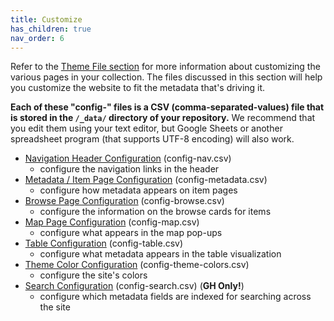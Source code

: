 ```yaml
---
title: Customize
has_children: true
nav_order: 6
---
```


Refer to the [Theme File section](theme.html) for more information about customizing the various pages in your collection. 
The files discussed in this section will help you customize the website to fit the metadata that's driving it. 

**Each of these "config-" files is a CSV (comma-separated-values) file that is stored in the `/_data/` directory of your repository.** 
We recommend that you edit them using your text editor, but Google Sheets or another spreadsheet program (that supports UTF-8 encoding) will also work.  

- [Navigation Header Configuration](#config-nav) (config-nav.csv)
    - configure the navigation links in the header
- [Metadata / Item Page Configuration](#config-metadata) (config-metadata.csv)
    - configure how metadata appears on item pages
- [Browse Page Configuration](#config-browse) (config-browse.csv)
    - configure the information on the browse cards for items
- [Map Page Configuration](#config-map) (config-map.csv)
    - configure what appears in the map pop-ups
- [Table Configuration](#config-table) (config-table.csv)
    - configure what metadata appears in the table visualization
- [Theme Color Configuration](#config-colors) (config-theme-colors.csv)
    - configure the site's colors
- [Search Configuration](#config-search) (config-search.csv) (**GH Only!**)
    - configure which metadata fields are indexed for searching across the site